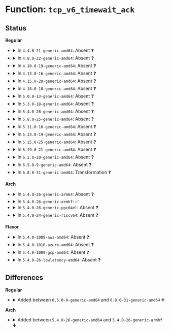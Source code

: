 # Function: <code>tcp_v6_timewait_ack</code>

## Status
<b>Regular</b>
<ul>
<li>
<details>
<summary>In <code>4.4.0-21-generic-amd64</code>: Absent ❓</summary>

```json
{
  "name": "tcp_v6_timewait_ack",
  "collision_type": "Unique Static",
  "inline_type": "Full",
  "funcs": [
    {
      "addr": 18446744071587176006,
      "name": "tcp_v6_timewait_ack",
      "external": false,
      "loc": "net/ipv6/tcp_ipv6.c:915",
      "file": "net/ipv6/tcp_ipv6.c",
      "inline": "not declared, inlined",
      "caller_inline": [
        "net/ipv6/tcp_ipv6.c:tcp_v6_rcv"
      ],
      "caller_func": []
    }
  ],
  "symbols": []
}
```
</details>
</li>
<li>
<details>
<summary>In <code>4.8.0-22-generic-amd64</code>: Absent ❓</summary>

```json
{
  "name": "tcp_v6_timewait_ack",
  "collision_type": "Unique Static",
  "inline_type": "Full",
  "funcs": [
    {
      "addr": 18446744071587628675,
      "name": "tcp_v6_timewait_ack",
      "external": false,
      "loc": "net/ipv6/tcp_ipv6.c:927",
      "file": "net/ipv6/tcp_ipv6.c",
      "inline": "not declared, inlined",
      "caller_inline": [
        "net/ipv6/tcp_ipv6.c:tcp_v6_rcv"
      ],
      "caller_func": []
    }
  ],
  "symbols": []
}
```
</details>
</li>
<li>
<details>
<summary>In <code>4.10.0-19-generic-amd64</code>: Absent ❓</summary>

```json
{
  "name": "tcp_v6_timewait_ack",
  "collision_type": "Unique Static",
  "inline_type": "Full",
  "funcs": [
    {
      "addr": 18446744071587833393,
      "name": "tcp_v6_timewait_ack",
      "external": false,
      "loc": "net/ipv6/tcp_ipv6.c:938",
      "file": "net/ipv6/tcp_ipv6.c",
      "inline": "not declared, inlined",
      "caller_inline": [
        "net/ipv6/tcp_ipv6.c:tcp_v6_rcv"
      ],
      "caller_func": []
    }
  ],
  "symbols": []
}
```
</details>
</li>
<li>
<details>
<summary>In <code>4.13.0-16-generic-amd64</code>: Absent ❓</summary>

```json
{
  "name": "tcp_v6_timewait_ack",
  "collision_type": "Unique Static",
  "inline_type": "Full",
  "funcs": [
    {
      "addr": 18446744071587990559,
      "name": "tcp_v6_timewait_ack",
      "external": false,
      "loc": "net/ipv6/tcp_ipv6.c:959",
      "file": "net/ipv6/tcp_ipv6.c",
      "inline": "not declared, inlined",
      "caller_inline": [
        "net/ipv6/tcp_ipv6.c:tcp_v6_rcv"
      ],
      "caller_func": []
    }
  ],
  "symbols": []
}
```
</details>
</li>
<li>
<details>
<summary>In <code>4.15.0-20-generic-amd64</code>: Absent ❓</summary>

```json
{
  "name": "tcp_v6_timewait_ack",
  "collision_type": "Unique Static",
  "inline_type": "Full",
  "funcs": [
    {
      "addr": 18446744071588526865,
      "name": "tcp_v6_timewait_ack",
      "external": false,
      "loc": "net/ipv6/tcp_ipv6.c:967",
      "file": "net/ipv6/tcp_ipv6.c",
      "inline": "not declared, inlined",
      "caller_inline": [
        "net/ipv6/tcp_ipv6.c:tcp_v6_rcv"
      ],
      "caller_func": []
    }
  ],
  "symbols": []
}
```
</details>
</li>
<li>
<details>
<summary>In <code>4.18.0-10-generic-amd64</code>: Absent ❓</summary>

```json
{
  "name": "tcp_v6_timewait_ack",
  "collision_type": "Unique Static",
  "inline_type": "Full",
  "funcs": [
    {
      "addr": 18446744071588892029,
      "name": "tcp_v6_timewait_ack",
      "external": false,
      "loc": "net/ipv6/tcp_ipv6.c:986",
      "file": "net/ipv6/tcp_ipv6.c",
      "inline": "not declared, inlined",
      "caller_inline": [
        "net/ipv6/tcp_ipv6.c:tcp_v6_rcv"
      ],
      "caller_func": []
    }
  ],
  "symbols": []
}
```
</details>
</li>
<li>
<details>
<summary>In <code>5.0.0-13-generic-amd64</code>: Absent ❓</summary>

```json
{
  "name": "tcp_v6_timewait_ack",
  "collision_type": "Unique Static",
  "inline_type": "Full",
  "funcs": [
    {
      "addr": 18446744071589115498,
      "name": "tcp_v6_timewait_ack",
      "external": false,
      "loc": "net/ipv6/tcp_ipv6.c:990",
      "file": "net/ipv6/tcp_ipv6.c",
      "inline": "not declared, inlined",
      "caller_inline": [
        "net/ipv6/tcp_ipv6.c:tcp_v6_rcv"
      ],
      "caller_func": []
    }
  ],
  "symbols": []
}
```
</details>
</li>
<li>
<details>
<summary>In <code>5.3.0-18-generic-amd64</code>: Absent ❓</summary>

```json
{
  "name": "tcp_v6_timewait_ack",
  "collision_type": "Unique Static",
  "inline_type": "Full",
  "funcs": [
    {
      "addr": 18446744071589568766,
      "name": "tcp_v6_timewait_ack",
      "external": false,
      "loc": "net/ipv6/tcp_ipv6.c:1019",
      "file": "net/ipv6/tcp_ipv6.c",
      "inline": "not declared, inlined",
      "caller_inline": [
        "net/ipv6/tcp_ipv6.c:tcp_v6_rcv"
      ],
      "caller_func": []
    }
  ],
  "symbols": []
}
```
</details>
</li>
<li>
<details>
<summary>In <code>5.4.0-26-generic-amd64</code>: Absent ❓</summary>

```json
{
  "name": "tcp_v6_timewait_ack",
  "collision_type": "Unique Static",
  "inline_type": "Full",
  "funcs": [
    {
      "addr": 18446744071589792913,
      "name": "tcp_v6_timewait_ack",
      "external": false,
      "loc": "net/ipv6/tcp_ipv6.c:1026",
      "file": "net/ipv6/tcp_ipv6.c",
      "inline": "not declared, inlined",
      "caller_inline": [
        "net/ipv6/tcp_ipv6.c:tcp_v6_rcv"
      ],
      "caller_func": []
    }
  ],
  "symbols": []
}
```
</details>
</li>
<li>
<details>
<summary>In <code>5.8.0-25-generic-amd64</code>: Absent ❓</summary>

```json
{
  "name": "tcp_v6_timewait_ack",
  "collision_type": "Unique Static",
  "inline_type": "Full",
  "funcs": [
    {
      "addr": 18446744071590814838,
      "name": "tcp_v6_timewait_ack",
      "external": false,
      "loc": "net/ipv6/tcp_ipv6.c:1088",
      "file": "net/ipv6/tcp_ipv6.c",
      "inline": "not declared, inlined",
      "caller_inline": [
        "net/ipv6/tcp_ipv6.c:tcp_v6_rcv"
      ],
      "caller_func": []
    }
  ],
  "symbols": []
}
```
</details>
</li>
<li>
<details>
<summary>In <code>5.11.0-16-generic-amd64</code>: Absent ❓</summary>

```json
{
  "name": "tcp_v6_timewait_ack",
  "collision_type": "Unique Static",
  "inline_type": "Full",
  "funcs": [
    {
      "addr": 18446744071590874956,
      "name": "tcp_v6_timewait_ack",
      "external": false,
      "loc": "net/ipv6/tcp_ipv6.c:1104",
      "file": "net/ipv6/tcp_ipv6.c",
      "inline": "not declared, inlined",
      "caller_inline": [
        "net/ipv6/tcp_ipv6.c:tcp_v6_rcv"
      ],
      "caller_func": []
    }
  ],
  "symbols": []
}
```
</details>
</li>
<li>
<details>
<summary>In <code>5.13.0-19-generic-amd64</code>: Absent ❓</summary>

```json
{
  "name": "tcp_v6_timewait_ack",
  "collision_type": "Unique Static",
  "inline_type": "Full",
  "funcs": [
    {
      "addr": 18446744071590804118,
      "name": "tcp_v6_timewait_ack",
      "external": false,
      "loc": "net/ipv6/tcp_ipv6.c:1131",
      "file": "net/ipv6/tcp_ipv6.c",
      "inline": "not declared, inlined",
      "caller_inline": [
        "net/ipv6/tcp_ipv6.c:tcp_v6_rcv"
      ],
      "caller_func": []
    }
  ],
  "symbols": []
}
```
</details>
</li>
<li>
<details>
<summary>In <code>5.15.0-25-generic-amd64</code>: Absent ❓</summary>

```json
{
  "name": "tcp_v6_timewait_ack",
  "collision_type": "Unique Static",
  "inline_type": "Full",
  "funcs": [
    {
      "addr": 18446744071591622370,
      "name": "tcp_v6_timewait_ack",
      "external": false,
      "loc": "net/ipv6/tcp_ipv6.c:1134",
      "file": "net/ipv6/tcp_ipv6.c",
      "inline": "not declared, inlined",
      "caller_inline": [
        "net/ipv6/tcp_ipv6.c:tcp_v6_rcv"
      ],
      "caller_func": []
    }
  ],
  "symbols": []
}
```
</details>
</li>
<li>
<details>
<summary>In <code>5.19.0-21-generic-amd64</code>: Absent ❓</summary>

```json
{
  "name": "tcp_v6_timewait_ack",
  "collision_type": "Unique Static",
  "inline_type": "Full",
  "funcs": [
    {
      "addr": 18446744071593315036,
      "name": "tcp_v6_timewait_ack",
      "external": false,
      "loc": "net/ipv6/tcp_ipv6.c:1085",
      "file": "net/ipv6/tcp_ipv6.c",
      "inline": "not declared, inlined",
      "caller_inline": [
        "net/ipv6/tcp_ipv6.c:tcp_v6_rcv"
      ],
      "caller_func": []
    }
  ],
  "symbols": []
}
```
</details>
</li>
<li>
<details>
<summary>In <code>6.2.0-20-generic-amd64</code>: Absent ❓</summary>

```json
{
  "name": "tcp_v6_timewait_ack",
  "collision_type": "Unique Static",
  "inline_type": "Full",
  "funcs": [
    {
      "addr": 18446744071595219933,
      "name": "tcp_v6_timewait_ack",
      "external": false,
      "loc": "net/ipv6/tcp_ipv6.c:1097",
      "file": "net/ipv6/tcp_ipv6.c",
      "inline": "not declared, inlined",
      "caller_inline": [
        "net/ipv6/tcp_ipv6.c:tcp_v6_rcv"
      ],
      "caller_func": []
    }
  ],
  "symbols": []
}
```
</details>
</li>
<li>
<details>
<summary>In <code>6.5.0-9-generic-amd64</code>: Absent ❓</summary>

```json
{
  "name": "tcp_v6_timewait_ack",
  "collision_type": "Unique Static",
  "inline_type": "Full",
  "funcs": [
    {
      "addr": 18446744071595616027,
      "name": "tcp_v6_timewait_ack",
      "external": false,
      "loc": "net/ipv6/tcp_ipv6.c:1094",
      "file": "net/ipv6/tcp_ipv6.c",
      "inline": "not declared, inlined",
      "caller_inline": [
        "net/ipv6/tcp_ipv6.c:tcp_v6_rcv"
      ],
      "caller_func": []
    }
  ],
  "symbols": []
}
```
</details>
</li>
<li>
<details>
<summary>In <code>6.8.0-31-generic-amd64</code>: Transformation ❓</summary>

```c
void tcp_v6_timewait_ack(struct sock * sk, struct sk_buff * skb)
```

```json
{
  "name": "tcp_v6_timewait_ack",
  "collision_type": "Unique Static",
  "inline_type": "No",
  "funcs": [
    {
      "addr": 0,
      "name": "tcp_v6_timewait_ack",
      "external": false,
      "loc": "net/ipv6/tcp_ipv6.c:1152",
      "file": "net/ipv6/tcp_ipv6.c",
      "inline": "seen, unknown",
      "caller_inline": [],
      "caller_func": [
        "net/ipv6/tcp_ipv6.c:tcp_v6_rcv"
      ]
    }
  ],
  "symbols": [
    {
      "addr": 18446744071596452144,
      "name": "tcp_v6_timewait_ack",
      "section": ".text",
      "bind": "STB_LOCAL",
      "size": 581
    },
    {
      "addr": 18446744071597815350,
      "name": "tcp_v6_timewait_ack.cold",
      "section": ".text",
      "bind": "STB_LOCAL",
      "size": 57
    }
  ]
}
```
</details>
</li>
</ul>
<b>Arch</b>
<ul>
<li>
<details>
<summary>In <code>5.4.0-26-generic-arm64</code>: Absent ❓</summary>

```json
{
  "name": "tcp_v6_timewait_ack",
  "collision_type": "Unique Static",
  "inline_type": "Full",
  "funcs": [
    {
      "addr": 18446603336503497036,
      "name": "tcp_v6_timewait_ack",
      "external": false,
      "loc": "net/ipv6/tcp_ipv6.c:1026",
      "file": "net/ipv6/tcp_ipv6.c",
      "inline": "not declared, inlined",
      "caller_inline": [
        "net/ipv6/tcp_ipv6.c:tcp_v6_rcv"
      ],
      "caller_func": []
    }
  ],
  "symbols": []
}
```
</details>
</li>
<li>
<details>
<summary>In <code>5.4.0-26-generic-armhf</code>: ✅</summary>

```c
void tcp_v6_timewait_ack(struct sock * sk, struct sk_buff * skb)
```

```json
{
  "name": "tcp_v6_timewait_ack",
  "collision_type": "Unique Static",
  "inline_type": "No",
  "funcs": [
    {
      "addr": 3236143584,
      "name": "tcp_v6_timewait_ack",
      "external": false,
      "loc": "net/ipv6/tcp_ipv6.c:1026",
      "file": "net/ipv6/tcp_ipv6.c",
      "inline": "seen, unknown",
      "caller_inline": [],
      "caller_func": [
        "net/ipv6/tcp_ipv6.c:tcp_v6_rcv"
      ]
    }
  ],
  "symbols": [
    {
      "addr": 3236143584,
      "name": "tcp_v6_timewait_ack",
      "section": ".text",
      "bind": "STB_LOCAL",
      "size": 288
    }
  ]
}
```
</details>
</li>
<li>
<details>
<summary>In <code>5.4.0-26-generic-ppc64el</code>: Absent ❓</summary>

```json
{
  "name": "tcp_v6_timewait_ack",
  "collision_type": "Unique Static",
  "inline_type": "Full",
  "funcs": [
    {
      "addr": 13835058055297287936,
      "name": "tcp_v6_timewait_ack",
      "external": false,
      "loc": "net/ipv6/tcp_ipv6.c:1026",
      "file": "net/ipv6/tcp_ipv6.c",
      "inline": "not declared, inlined",
      "caller_inline": [
        "net/ipv6/tcp_ipv6.c:tcp_v6_rcv"
      ],
      "caller_func": []
    }
  ],
  "symbols": []
}
```
</details>
</li>
<li>
<details>
<summary>In <code>5.4.0-24-generic-riscv64</code>: Absent ❓</summary>

```json
{
  "name": "tcp_v6_timewait_ack",
  "collision_type": "Unique Static",
  "inline_type": "Full",
  "funcs": [
    {
      "addr": 18446743936279471130,
      "name": "tcp_v6_timewait_ack",
      "external": false,
      "loc": "net/ipv6/tcp_ipv6.c:1026",
      "file": "net/ipv6/tcp_ipv6.c",
      "inline": "not declared, inlined",
      "caller_inline": [
        "net/ipv6/tcp_ipv6.c:tcp_v6_rcv"
      ],
      "caller_func": []
    }
  ],
  "symbols": []
}
```
</details>
</li>
</ul>
<b>Flavor</b>
<ul>
<li>
<details>
<summary>In <code>5.4.0-1009-aws-amd64</code>: Absent ❓</summary>

```json
{
  "name": "tcp_v6_timewait_ack",
  "collision_type": "Unique Static",
  "inline_type": "Full",
  "funcs": [
    {
      "addr": 18446744071589397281,
      "name": "tcp_v6_timewait_ack",
      "external": false,
      "loc": "net/ipv6/tcp_ipv6.c:1026",
      "file": "net/ipv6/tcp_ipv6.c",
      "inline": "not declared, inlined",
      "caller_inline": [
        "net/ipv6/tcp_ipv6.c:tcp_v6_rcv"
      ],
      "caller_func": []
    }
  ],
  "symbols": []
}
```
</details>
</li>
<li>
<details>
<summary>In <code>5.4.0-1010-azure-amd64</code>: Absent ❓</summary>

```json
{
  "name": "tcp_v6_timewait_ack",
  "collision_type": "Unique Static",
  "inline_type": "Full",
  "funcs": [
    {
      "addr": 18446744071589122273,
      "name": "tcp_v6_timewait_ack",
      "external": false,
      "loc": "net/ipv6/tcp_ipv6.c:1026",
      "file": "net/ipv6/tcp_ipv6.c",
      "inline": "not declared, inlined",
      "caller_inline": [
        "net/ipv6/tcp_ipv6.c:tcp_v6_rcv"
      ],
      "caller_func": []
    }
  ],
  "symbols": []
}
```
</details>
</li>
<li>
<details>
<summary>In <code>5.4.0-1009-gcp-amd64</code>: Absent ❓</summary>

```json
{
  "name": "tcp_v6_timewait_ack",
  "collision_type": "Unique Static",
  "inline_type": "Full",
  "funcs": [
    {
      "addr": 18446744071589834145,
      "name": "tcp_v6_timewait_ack",
      "external": false,
      "loc": "net/ipv6/tcp_ipv6.c:1026",
      "file": "net/ipv6/tcp_ipv6.c",
      "inline": "not declared, inlined",
      "caller_inline": [
        "net/ipv6/tcp_ipv6.c:tcp_v6_rcv"
      ],
      "caller_func": []
    }
  ],
  "symbols": []
}
```
</details>
</li>
<li>
<details>
<summary>In <code>5.4.0-26-lowlatency-amd64</code>: Absent ❓</summary>

```json
{
  "name": "tcp_v6_timewait_ack",
  "collision_type": "Unique Static",
  "inline_type": "Full",
  "funcs": [
    {
      "addr": 18446744071589885409,
      "name": "tcp_v6_timewait_ack",
      "external": false,
      "loc": "net/ipv6/tcp_ipv6.c:1026",
      "file": "net/ipv6/tcp_ipv6.c",
      "inline": "not declared, inlined",
      "caller_inline": [
        "net/ipv6/tcp_ipv6.c:tcp_v6_rcv"
      ],
      "caller_func": []
    }
  ],
  "symbols": []
}
```
</details>
</li>
</ul>

## Differences
<b>Regular</b>
<ul>
<li>
<details>
<summary>Added between <code>6.5.0-9-generic-amd64</code> and <code>6.8.0-31-generic-amd64</code> ➕</summary>

```c
void tcp_v6_timewait_ack(struct sock * sk, struct sk_buff * skb)
```
</details>
</li>
</ul>
<b>Arch</b>
<ul>
<li>
<details>
<summary>Added between <code>5.4.0-26-generic-amd64</code> and <code>5.4.0-26-generic-armhf</code> ➕</summary>

```c
void tcp_v6_timewait_ack(struct sock * sk, struct sk_buff * skb)
```
</details>
</li>
</ul>
